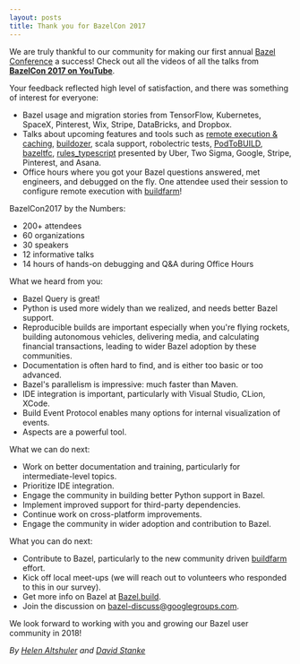 ```yaml
---
layout: posts
title: Thank you for BazelCon 2017
---
```


We are truly thankful to our community for making our first annual [Bazel Conference](https://sites.google.com/corp/bazel.build/conference2017) a success! Check out all the videos of all the talks from [**BazelCon 2017 on YouTube**](https://www.youtube.com/playlist?list=PLxNYxgaZ8RseY0KmkXQSt0StE71E7yizG).

Your feedback reflected high level of satisfaction, and there was something of interest for everyone:
* Bazel usage and migration stories from TensorFlow, Kubernetes, SpaceX, Pinterest, Wix, Stripe, DataBricks, and Dropbox.
* Talks about upcoming features and tools such as [remote execution & caching](https://github.com/bazelbuild/bazel-buildfarm), [buildozer](https://github.com/bazelbuild/buildtools/tree/master/buildozer), scala support, robolectric tests, [PodToBUILD](https://github.com/pinterest/PodToBUILD), [bazeltfc](https://github.com/Asana/bazeltsc), [rules_typescript](https://github.com/bazelbuild/rules_typescript) presented by Uber, Two Sigma, Google, Stripe, Pinterest, and Asana.
* Office hours where you got your Bazel questions answered, met engineers, and debugged on the fly. One attendee used their session to configure remote execution with [buildfarm](https://github.com/bazelbuild/bazel-buildfarm)!

BazelCon2017 by the Numbers:
* 200+ attendees
* 60 organizations
* 30 speakers
* 12 informative talks
* 14 hours of hands-on debugging and Q&A during Office Hours

What we heard from you:
* Bazel Query is great!
* Python is used more widely than we realized, and needs better Bazel support.
* Reproducible builds are important especially when you're flying rockets, building autonomous vehicles, delivering media, and calculating financial transactions, leading to wider Bazel adoption by these communities.
* Documentation is often hard to find, and is either too basic or too advanced.
* Bazel's parallelism is impressive: much faster than Maven.
* IDE integration is important, particularly with Visual Studio, CLion, XCode.
* Build Event Protocol enables many options for internal visualization of events.
* Aspects are a powerful tool.

What we can do next:
* Work on better documentation and training, particularly for intermediate-level topics.
* Prioritize IDE integration.
* Engage the community in building better Python support in Bazel.
* Implement improved support for third-party dependencies.
* Continue work on cross-platform improvements.
* Engage the community in wider adoption and contribution to Bazel.

What you can do next:
* Contribute to Bazel, particularly to the new community driven [buildfarm](https://github.com/bazelbuild/bazel-buildfarm) effort.
* Kick off local meet-ups (we will reach out to volunteers who responded to this in our survey).
* Get more info on Bazel at [Bazel.build](https://bazel.build/).
* Join the discussion on bazel-discuss@googlegroups.com.

We look forward to working with you and growing our Bazel user community in 2018!


*By [Helen Altshuler](https://github.com/helenalt) and [David Stanke](https://github.com/davidstanke)*

